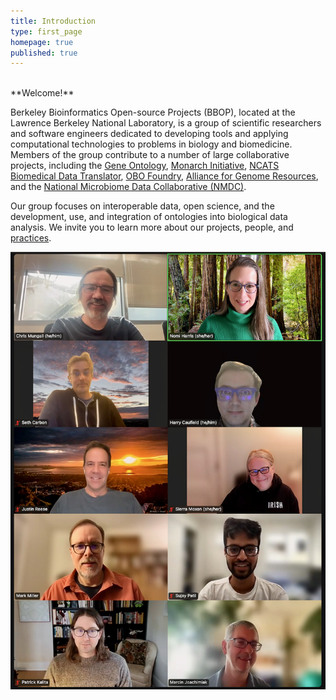 ```yaml
---
title: Introduction
type: first_page
homepage: true
published: true
---
```


<br/>
**Welcome!**


Berkeley Bioinformatics Open-source Projects (BBOP), located at the Lawrence Berkeley National Laboratory, is a group of scientific researchers and software engineers dedicated to developing tools and applying computational technologies to problems in biology and biomedicine.
Members of the group contribute to a number of large collaborative projects, including the [Gene Ontology](project/gene-ontology), [Monarch Initiative](project/monarch/), [NCATS Biomedical Data Translator](/project/ncats-translator), [OBO Foundry](project/obo-foundry), [Alliance for Genome Resources](project/agr), and the [National Microbiome Data Collaborative (NMDC)](/project/nmdc).

Our group focuses on interoperable data, open science, and the development, use, and integration of ontologies into biological data analysis. We invite you to learn more about our projects, people, and [practices](best_practice).

[![group-photo](images/BBOP%20screenshot%202024-12-10.jpeg)](/jobs)
